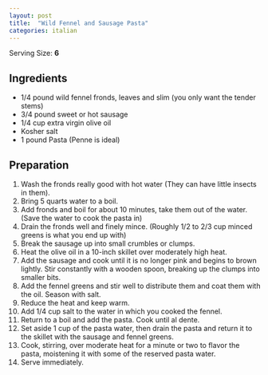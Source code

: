 ```yaml
---
layout: post
title:  "Wild Fennel and Sausage Pasta"
categories: italian
---
```

Serving Size: **6**

## Ingredients

- 1/4 pound wild fennel fronds, leaves and slim (you only want the tender stems)
- 3/4 pound sweet or hot sausage
- 1/4 cup extra virgin olive oil
- Kosher salt
- 1 pound Pasta (Penne is ideal)

## Preparation

1. Wash the fronds really good with hot water (They can have little insects in them).
2. Bring 5 quarts water to a boil.
3. Add fronds and boil for about 10 minutes, take them out of the water. (Save the water to cook the pasta in)
4. Drain the fronds well and finely mince. (Roughly 1/2 to 2/3 cup minced greens is what you end up with)
5. Break the sausage up into small crumbles or clumps.
6. Heat the olive oil in a 10-inch skillet over moderately high heat.
7. Add the sausage and cook until it is no longer pink and begins to brown lightly. Stir constantly with a wooden spoon, breaking up the clumps into smaller bits.
8. Add the fennel greens and stir well to distribute them and coat them with the oil. Season with salt.
9. Reduce the heat and keep warm.
10. Add 1/4 cup salt to the water in which you cooked the fennel.
11. Return to a boil and add the pasta. Cook until al dente.
12. Set aside 1 cup of the pasta water, then drain the pasta and return it to the skillet with the sausage and fennel greens.
13. Cook, stirring, over moderate heat for a minute or two to flavor the pasta, moistening it with some of the reserved pasta water.
14. Serve immediately.

